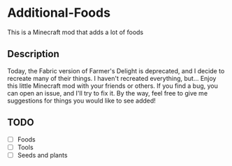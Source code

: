 # Additional-Foods
This is a Minecraft mod that adds a lot of foods

## Description
Today, the Fabric version of Farmer's Delight is deprecated, 
and I decide to recreate many of their things. 
I haven't recreated everything, but...
Enjoy this little Minecraft mod with your friends or others.
If you find a bug, you can open an issue, and I'll try to fix it.
By the way, feel free to give me suggestions for things you would like to see added!

## TODO
- [ ] Foods
- [ ] Tools
- [ ] Seeds and plants
